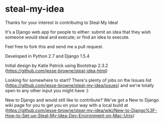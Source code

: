 steal-my-idea
=============

Thanks for your interest in contributng to Steal My Idea!

It's a Django web app for people to either: submit an idea that they wish someone would steal and execute; or find an idea to execute.

Feel free to fork this and send me a pull request.

Developed in Python 2.7 and Django 1.5.4

Initial design by Katie Patrick using Bootstrap 2.3.2
(https://github.com/jesse-browne/steal-idea-html)

Looking for somewhere to start? There's plenty of jobs on the Issues list (https://github.com/jesse-browne/steal-my-idea/issues) and we're totally open to any other input you might have :)

New to Django and would still like to contribute? We've got a New to Django wiki page for you to get you on your way with a local build at (https://github.com/jesse-browne/steal-my-idea/wiki/New-to-Django%3F-How-to-Set-up-Steal-My-Idea-Dev-Environment-on-Mac-Unix)

